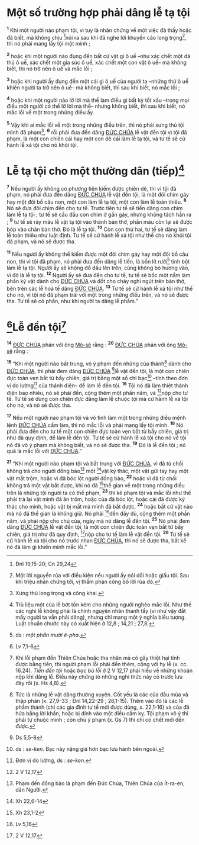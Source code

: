 # Một số trường hợp phải dâng lễ tạ tội

<sup><b>1</b></sup> Khi một người nào phạm tội, vì tuy là nhân chứng về một việc đã thấy hoặc đã biết, mà không chịu [^1@-9483f4bb-6c2d-4a80-ac3a-0102cdd520ac]nói ra sau khi đã nghe lời khuyến cáo long trọng[^1-9483f4bb-6c2d-4a80-ac3a-0102cdd520ac], thì nó phải mang lấy tội một mình ;

<sup><b>2</b></sup> hoặc khi một người nào đụng đến bất cứ vật gì ô uế –như xác chết một dã thú ô uế, xác chết một gia súc ô uế, xác chết một con vật ô uế– mà không biết, thì nó trở nên ô uế và mắc lỗi ;

<sup><b>3</b></sup> hoặc khi người ấy đụng đến một cái gì ô uế của người ta –những thứ ô uế khiến người ta trở nên ô uế– mà không biết, thì sau khi biết, nó mắc lỗi ;

<sup><b>4</b></sup> hoặc khi một người nào lỡ lời mà thề làm điều gì bất kỳ tốt xấu –trong mọi điều một người có thể lỡ lời mà thề– nhưng không biết, thì sau khi biết, nó mắc lỗi về một trong những điều ấy.

<sup><b>5</b></sup> Vậy khi ai mắc lỗi về một trong những điều trên, thì nó phải xưng thú tội mình đã phạm[^2-9483f4bb-6c2d-4a80-ac3a-0102cdd520ac], <sup><b>6</b></sup> rồi phải đưa đến dâng [ĐỨC CHÚA]() lễ vật đền tội vì tội đã phạm, là một con chiên cái hay một con dê cái làm lễ tạ tội, và tư tế sẽ cử hành lễ xá tội cho nó khỏi tội.

# Lễ tạ tội cho một thường dân (tiếp)[^3-9483f4bb-6c2d-4a80-ac3a-0102cdd520ac]

<sup><b>7</b></sup> Nếu người ấy không có phương tiện kiếm được chiên dê, thì vì tội đã phạm, nó phải đưa đến dâng [ĐỨC CHÚA]() lễ vật đền tội, là một đôi chim gáy hay một đôi bồ câu non, một con làm lễ tạ tội, một con làm lễ toàn thiêu. <sup><b>8</b></sup> Nó sẽ đưa đôi chim đến cho tư tế. Trước tiên tư tế sẽ tiến dâng con chim làm lễ tạ tội ; tư tế sẽ cấu đầu con chim ở gần gáy, nhưng không tách hẳn ra ; <sup><b>9</b></sup> tư tế sẽ rảy máu lễ vật tạ tội vào thành bàn thờ, phần máu còn lại sẽ được bóp vào chân bàn thờ. Đó là lễ tạ tội. <sup><b>10</b></sup> Còn con thứ hai, tư tế sẽ dâng làm lễ toàn thiêu như luật định. Tư tế sẽ cử hành lễ xá tội như thế cho nó khỏi tội đã phạm, và nó sẽ được tha.

<sup><b>11</b></sup> Nếu người ấy không thể kiếm được một đôi chim gáy hay một đôi bồ câu non, thì vì tội đã phạm, nó phải đưa đến dâng lễ tiến, là bốn lít rưỡi[^4-9483f4bb-6c2d-4a80-ac3a-0102cdd520ac] tinh bột làm lễ tạ tội. Người ấy sẽ không đổ dầu lên trên, cũng không bỏ hương vào, vì đó là lễ tạ tội. <sup><b>12</b></sup> Người ấy sẽ đưa đến cho tư tế, tư tế sẽ bốc một nắm làm phần kỷ vật dành cho [ĐỨC CHÚA]() và đốt cho cháy nghi ngút trên bàn thờ, bên trên các lễ hoả tế dâng [ĐỨC CHÚA](). <sup><b>13</b></sup> Tư tế sẽ cử hành lễ xá tội như thế cho nó, vì tội nó đã phạm trái với một trong những điều trên, và nó sẽ được tha. Tư tế sẽ có phần, như khi người ta dâng lễ phẩm.”

# [^2@-9483f4bb-6c2d-4a80-ac3a-0102cdd520ac]Lễ đền tội[^5-9483f4bb-6c2d-4a80-ac3a-0102cdd520ac]

<sup><b>14</b></sup> [ĐỨC CHÚA]() phán với ông [Mô-sê]() rằng : <sup><b>20</b></sup> [ĐỨC CHÚA]() phán với ông [Mô-sê]() rằng :

<sup><b>15</b></sup> “Khi một người nào bất trung, vô ý phạm đến những của thánh[^6-9483f4bb-6c2d-4a80-ac3a-0102cdd520ac] dành cho [ĐỨC CHÚA](), thì phải đem dâng [ĐỨC CHÚA]() [^3@-9483f4bb-6c2d-4a80-ac3a-0102cdd520ac]lễ vật đền tội, là một con chiên đực toàn vẹn bắt từ bầy chiên, giá trị bằng một số chỉ bạc[^7-9483f4bb-6c2d-4a80-ac3a-0102cdd520ac] –tính theo đơn vị đo lường[^8-9483f4bb-6c2d-4a80-ac3a-0102cdd520ac] của thánh điện– để làm lễ đền tội. <sup><b>16</b></sup> Tội nó đã làm thiệt thánh điện bao nhiêu, nó sẽ phải đền, cộng thêm một phần năm, và [^4@-9483f4bb-6c2d-4a80-ac3a-0102cdd520ac]nộp cho tư tế. Tư tế sẽ dùng con chiên đực dâng làm lễ chuộc tội mà cử hành lễ xá tội cho nó, và nó sẽ được tha.

<sup><b>17</b></sup> Nếu một người nào phạm tội và vô tình làm một trong những điều mệnh lệnh [ĐỨC CHÚA]() cấm làm, thì nó mắc lỗi và phải mang lấy tội mình. <sup><b>18</b></sup> Nó phải đưa đến cho tư tế một con chiên đực toàn vẹn bắt từ bầy chiên, giá trị như đã quy định, để làm lễ đền tội. Tư tế sẽ cử hành lễ xá tội cho nó về tội nó đã vô ý phạm mà không biết, và nó sẽ được tha. <sup><b>19</b></sup> Đó là lễ đền tội ; nó quả là mắc lỗi với [ĐỨC CHÚA]().”

<sup><b>21</b></sup> “Khi một người nào phạm tội và bất trung với [ĐỨC CHÚA](), vì đã từ chối không trả cho người đồng bào[^9-9483f4bb-6c2d-4a80-ac3a-0102cdd520ac] một [^5@-9483f4bb-6c2d-4a80-ac3a-0102cdd520ac]vật ký thác, một vật gửi tay hay một vật mất trộm, hoặc vì đã bóc lột người đồng bào, <sup><b>22</b></sup> hoặc vì đã từ chối không trả một vật bắt được, khi nó đã [^6@-9483f4bb-6c2d-4a80-ac3a-0102cdd520ac]thề gian về một trong những điều trên là những tội người ta có thể phạm, <sup><b>23</b></sup> thì kẻ phạm tội và mắc lỗi như thế phải trả lại vật mình đã ăn trộm, hoặc của đã bóc lột, hoặc cái đã được ký thác cho mình, hoặc vật bị mất mà mình đã bắt được, <sup><b>24</b></sup> hoặc bất cứ vật nào mà nó đã thề gian là không giữ. Nó phải [^7@-9483f4bb-6c2d-4a80-ac3a-0102cdd520ac]đền đầy đủ, cộng thêm một phần năm, và phải nộp cho chủ của, ngày mà nó dâng lễ đền tội. <sup><b>25</b></sup> Nó phải đem dâng [ĐỨC CHÚA]() lễ vật đền tội, là một con chiên đực toàn vẹn bắt từ bầy chiên, giá trị như đã quy định, [^8@-9483f4bb-6c2d-4a80-ac3a-0102cdd520ac]nộp cho tư tế làm lễ vật đền tội. <sup><b>26</b></sup> Tư tế sẽ cử hành lễ xá tội cho nó trước nhan [ĐỨC CHÚA](), thì nó sẽ được tha, bất kể nó đã làm gì khiến mình mắc lỗi.”

[^1-9483f4bb-6c2d-4a80-ac3a-0102cdd520ac]: Một lời nguyền rủa với điều kiện nếu người ấy nói dối hoặc giấu tội. Sau khi triệu nhân chứng tới, vị thẩm phán công bố lời rủa đó.

[^2-9483f4bb-6c2d-4a80-ac3a-0102cdd520ac]: Xưng thú long trọng và công khai.

[^3-9483f4bb-6c2d-4a80-ac3a-0102cdd520ac]: Trù liệu một của lễ bớt tốn kém cho những người nghèo mắc lỗi. Như thế các nghi lễ không phải là chính nguyên nhân thanh tẩy (vì như vậy đắt mấy người ta vẫn phải dâng), nhưng chỉ mang một ý nghĩa biểu tượng. Luật chuẩn chước này có xuất hiện ở 12,8 ; 14,21 ; 27,8.

[^4-9483f4bb-6c2d-4a80-ac3a-0102cdd520ac]: ds : _một phần mười ê-pha_.

[^5-9483f4bb-6c2d-4a80-ac3a-0102cdd520ac]: Khi lỗi phạm đến Thiên Chúa hoặc tha nhân mà có gây thiệt hại tính được bằng tiền, thì người phạm lỗi phải đền thêm, cộng với hy lễ (x. cc. 16.24). _Tiền đền tội_ hoặc _bạc bù lỗi_ ở 2 V 12,17 phải hiểu về những khoản nộp khi dâng lễ. Điều này chứng tỏ những nghi thức này có trước lưu đày rồi (x. Hs 4,8).

[^6-9483f4bb-6c2d-4a80-ac3a-0102cdd520ac]: Tức là những lễ vật dâng thường xuyên. Cốt yếu là các của đầu mùa và thập phân (x. 27,9-33 ; Đnl 14,22-29 ; 26,1-15). Thêm vào đó là các lễ phẩm thánh (chỉ các gia đình tư tế mới được dùng, x. 22,1-16) và của đã hứa bằng lời khấn, hoặc bị dính vào một điều cấm kỵ. Tội phạm vô ý thì phải tự chuộc mình ; còn chủ ý phạm (x. Gs 7) thì chỉ có chết mới đền được.

[^7-9483f4bb-6c2d-4a80-ac3a-0102cdd520ac]: ds : _se-ken_. Bạc này nặng giá hơn bạc lưu hành bên ngoài.

[^8-9483f4bb-6c2d-4a80-ac3a-0102cdd520ac]: Đơn vị đo lường, ds : _se-ken_.

[^9-9483f4bb-6c2d-4a80-ac3a-0102cdd520ac]: Phạm đến đồng bào là phạm đến Đức Chúa, Thiên Chúa của Ít-ra-en, dân Người.

[^1@-9483f4bb-6c2d-4a80-ac3a-0102cdd520ac]: Đnl 19,15-20; Cn 29,24

[^2@-9483f4bb-6c2d-4a80-ac3a-0102cdd520ac]: Lv 7,1-6

[^3@-9483f4bb-6c2d-4a80-ac3a-0102cdd520ac]: Ds 5,5-8

[^4@-9483f4bb-6c2d-4a80-ac3a-0102cdd520ac]: 2 V 12,17

[^5@-9483f4bb-6c2d-4a80-ac3a-0102cdd520ac]: Xh 22,6-14

[^6@-9483f4bb-6c2d-4a80-ac3a-0102cdd520ac]: Xh 23,1-2

[^7@-9483f4bb-6c2d-4a80-ac3a-0102cdd520ac]: Lv 5,16

[^8@-9483f4bb-6c2d-4a80-ac3a-0102cdd520ac]: 2 V 12,17
